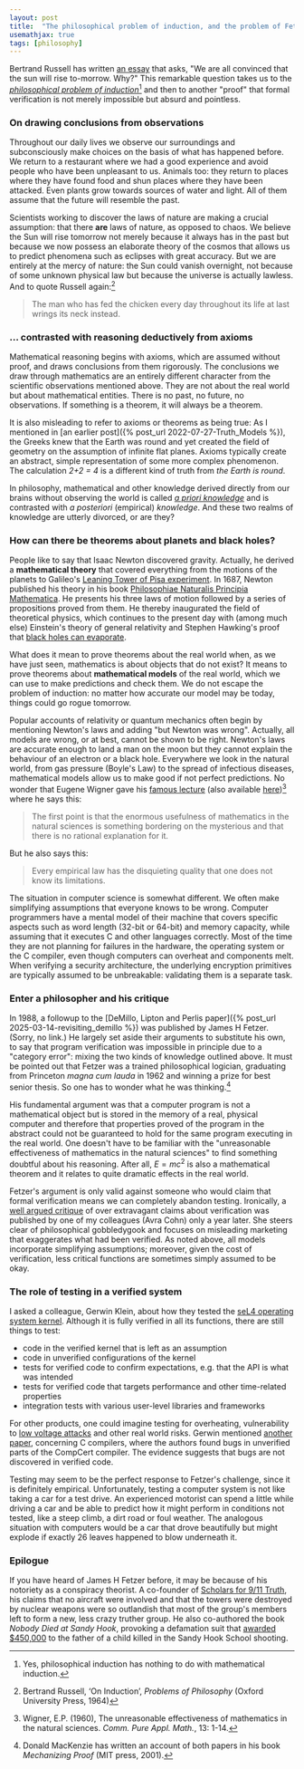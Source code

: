 ```yaml
---
layout: post
title:  "The philosophical problem of induction, and the problem of Fetzer"
usemathjax: true 
tags: [philosophy]
---
```

Bertrand Russell has written [an essay](https://www.gutenberg.org/files/5827/5827-h/5827-h.htm#link2HCH0006) that asks,
"We are all convinced that the sun will rise to-morrow. Why?"
This remarkable question takes us to the [*philosophical problem of induction*](https://plato.stanford.edu/entries/induction-problem/)[^1]
and then to another "proof" that formal verification is not merely impossible 
but absurd and pointless.

[^1]: Yes, philosophical induction has nothing to do with mathematical induction.

### On drawing conclusions from observations

Throughout our daily lives we observe our surroundings and subconsciously
make choices on the basis of what has happened before.
We return to a restaurant where we had a good experience and avoid
people who have been unpleasant to us.
Animals too: they return to places where they have found food
and shun places where they have been attacked.
Even plants grow towards sources of water and light.
All of them assume that the future will resemble the past.

Scientists working to discover the laws of nature are making a crucial assumption:
that there **are** laws of nature, as opposed to chaos.
We believe the Sun will rise tomorrow not merely because it always has in the past
but because we now possess an elaborate theory of the cosmos
that allows us to predict phenomena such as eclipses with great accuracy.
But we are entirely at the mercy of nature:
the Sun could vanish overnight, not because of some unknown physical law
but because the universe is actually lawless.
And to quote Russell again:[^2]

> The man who has fed the chicken every day throughout its life at last wrings its neck instead.

[^2]: Bertrand Russell, ‘On Induction’, *Problems of Philosophy* (Oxford University Press, 1964)


### ... contrasted with reasoning deductively from axioms

Mathematical reasoning begins with axioms, which are assumed without proof,
and draws conclusions from them rigorously.
The conclusions we draw through mathematics are an entirely different character from the scientific observations mentioned above.
They are not about the real world but about mathematical entities.
There is no past, no future, no observations.
If something is a theorem, it will always be a theorem.

It is also misleading to refer to axioms or theorems as being true:
As I mentioned in [an earlier post]({% post_url 2022-07-27-Truth_Models %}),
the Greeks knew that the Earth was round and yet created the field of geometry
on the assumption of infinite flat planes.
Axioms typically create an abstract, simple representation of some more complex phenomenon.
The calculation *2+2 = 4* is a different kind of truth from *the Earth is round*.

In philosophy, mathematical and other knowledge derived 
directly from our brains without observing the world is called
[*a priori knowledge*](https://plato.stanford.edu/entries/apriori/)
and is contrasted with *a posteriori* (empirical) *knowledge*.
And these two realms of knowledge are utterly divorced, or are they?

### How can there be theorems about planets and black holes?

People like to say that Isaac Newton discovered gravity.
Actually, he derived a **mathematical theory** that covered
everything from the motions of the planets 
to Galileo's [Leaning Tower of Pisa experiment](https://en.wikipedia.org/wiki/Galileo%27s_Leaning_Tower_of_Pisa_experiment).
In 1687, Newton published his theory in his book
[Philosophiae Naturalis Principia Mathematica](https://plato.stanford.edu/entries/newton-principia/).
He presents his three laws of motion followed by a series of propositions proved from them.
He thereby inaugurated the field of theoretical physics, 
which continues to the present day
with (among much else) Einstein's theory of general relativity
and Stephen Hawking's proof that 
[black holes can evaporate](https://www.scientificamerican.com/article/this-is-the-way-the-universe-ends-by-evaporating/).

What does it mean to prove theorems about the real world when, as we have just seen,
mathematics is about objects that do not exist?
It means to prove theorems about **mathematical models** of the real world, which we can use to make predictions and check them.
We do not escape the problem of induction: no matter how accurate our model may be today, things could go rogue tomorrow.

Popular accounts of relativity or quantum mechanics 
often begin by mentioning Newton's laws and adding "but Newton was wrong".
Actually, all models are wrong, or at best, cannot be shown to be right.
Newton's laws are accurate enough to land a man on the moon 
but they cannot explain the behaviour of an electron or a black hole.
Everywhere we look in the natural world, from gas pressure (Boyle's Law)
to the spread of infectious diseases, mathematical models allow us to make
good if not perfect predictions.
No wonder that Eugene Wigner gave his [famous lecture](https://doi.org/10.1002/cpa.3160130102)
(also available [here](/papers/unreasonable.pdf))[^3]
where he says this:

> The first point is that the enormous
> usefulness of mathematics in the natural sciences is something bordering on
> the mysterious and that there is no rational explanation for it.

But he also says this:

> Every empirical law has the disquieting quality that one does not
> know its limitations.

[^3]: Wigner, E.P. (1960), The unreasonable effectiveness of mathematics in the natural sciences. *Comm. Pure Appl. Math.*, 13: 1-14.

The situation in computer science is somewhat different.
We often make simplifying assumptions
that everyone knows to be wrong.
Computer programmers have a mental model of their machine
that covers specific aspects such as word length (32-bit or 64-bit)
and memory capacity, while assuming that it executes C and other languages correctly.
Most of the time they are not planning for failures in the hardware, 
the operating system or the C compiler,
even though computers can overheat and components melt.
When verifying a security architecture, 
the underlying encryption primitives are typically assumed to be unbreakable:
validating them is a separate task.

### Enter a philosopher and his critique

In 1988, a followup to the 
[DeMillo, Lipton and Perlis paper]({% post_url 2025-03-14-revisiting_demillo %}) 
was published by James H Fetzer. (Sorry, no link.)
He largely set aside their arguments to substitute his own,
to say that program verification was impossible in principle due to a "category error":
mixing the two kinds of knowledge outlined above.
It must be pointed out that Fetzer was a trained philosophical logician, 
graduating from Princeton *magna cum lauda* in 1962 and winning a prize for best senior thesis.
So one has to wonder what he was thinking.[^4]

[^4]: Donald MacKenzie has written an account of both papers in his book *Mechanizing Proof* (MIT press, 2001).

His fundamental argument was that a computer program is not a mathematical object
but is stored in the memory of a real, physical computer
and therefore that properties proved of the program in the abstract could not be guaranteed
to hold for the same program executing in the real world.
One doesn't have to be familiar with the
"unreasonable effectiveness of mathematics in the natural sciences"
to find something doubtful about his reasoning.
After all, $E=mc^2$ is also a mathematical theorem 
and it relates to quite dramatic effects in the real world.

Fetzer's argument is only valid against someone who would claim that formal verification
means we can completely abandon testing.
Ironically, a [well argued critique](https://rdcu.be/eeQ4E) of over extravagant claims
about verification was published by one of my colleagues (Avra Cohn)
only a year later. She steers clear of philosophical gobbledygook
and focuses on misleading marketing that exaggerates what had been verified.
As noted above, all models incorporate simplifying assumptions; 
moreover, given the cost of verification, 
less critical functions are sometimes simply assumed to be okay.


### The role of testing in a verified system

I asked a colleague, Gerwin Klein, about how they tested the 
[seL4 operating system kernel](https://sel4.systems).
Although it is fully verified in all its functions, there are still things to test:

- code in the verified kernel that is left as an assumption
- code in unverified configurations of the kernel
- tests for verified code to confirm expectations, e.g. that the API is what was intended
- tests for verified code that targets performance and other time-related properties
- integration tests with various user-level libraries and frameworks

For other products, one could imagine testing for overheating, 
vulnerability to [low voltage attacks](https://link.springer.com/chapter/10.1007/BFb0028165)
and other real world risks.
Gerwin mentioned [another paper](https://doi.org/10.1145/1993316.1993532), 
concerning C compilers, where the authors found bugs in
unverified parts of the CompCert compiler.
The evidence suggests that bugs are not discovered in verified code.

Testing may seem to be the perfect response to Fetzer's challenge, 
since it is definitely empirical.
Unfortunately, testing a computer system is not like taking a car for a test drive.
An experienced motorist can spend a little while driving a car 
and be able to predict how it might perform in conditions not tested,
like a steep climb, a dirt road or foul weather.
The analogous situation with computers would be a car that drove beautifully
but might explode if exactly 26 leaves happened to blow underneath it.

### Epilogue

If you have heard of James H Fetzer before, 
it may be because of his notoriety as a conspiracy theorist.
A co-founder of [Scholars for 9/11 Truth](https://en.wikipedia.org/wiki/9/11_truth_movement#Scholars_for_9/11_Truth),
his claims that no aircraft were involved and 
that the towers were destroyed by nuclear weapons
were so outlandish that most of the group's members left 
to form a new, less crazy truther group.
He also co-authored the book *Nobody Died at Sandy Hook*,
provoking a defamation suit that [awarded $450,000](https://www.bbc.co.uk/news/world-us-canada-50074652) to the father of a child 
killed in the Sandy Hook School shooting.
